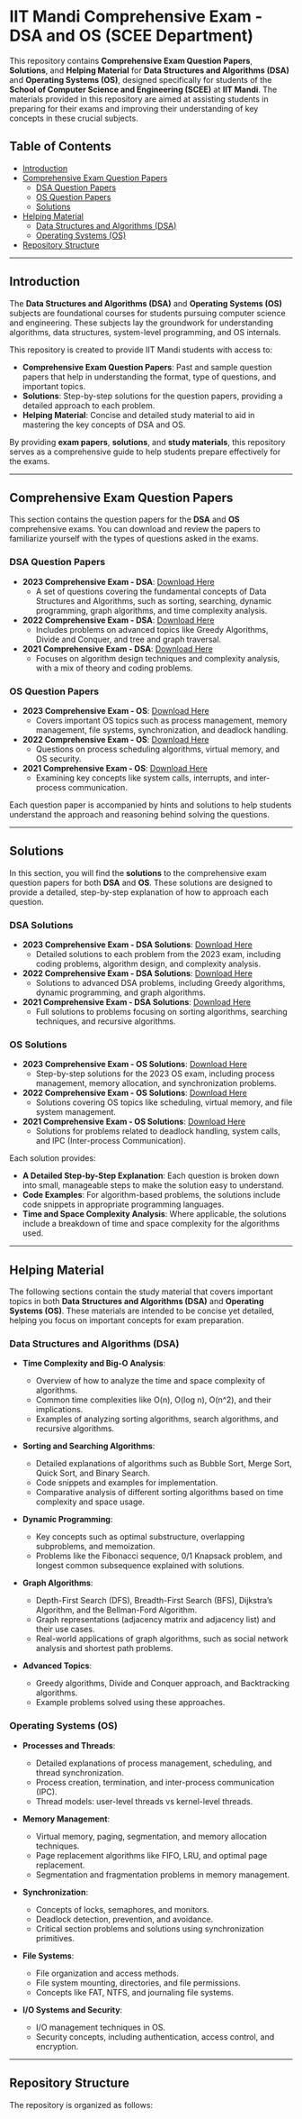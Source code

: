 # IIT Mandi Comprehensive Exam - DSA and OS (SCEE Department)

This repository contains **Comprehensive Exam Question Papers**, **Solutions**, and **Helping Material** for **Data Structures and Algorithms (DSA)** and **Operating Systems (OS)**, designed specifically for students of the **School of Computer Science and Engineering (SCEE)** at **IIT Mandi**. The materials provided in this repository are aimed at assisting students in preparing for their exams and improving their understanding of key concepts in these crucial subjects.

## Table of Contents

- [Introduction](#introduction)
- [Comprehensive Exam Question Papers](#comprehensive-exam-question-papers)
  - [DSA Question Papers](#dsa-question-papers)
  - [OS Question Papers](#os-question-papers)
  - [Solutions](#solutions)
- [Helping Material](#helping-material)
  - [Data Structures and Algorithms (DSA)](#data-structures-and-algorithms-dsa)
  - [Operating Systems (OS)](#operating-systems-os)
- [Repository Structure](#repository-structure)

---

## Introduction

The **Data Structures and Algorithms (DSA)** and **Operating Systems (OS)** subjects are foundational courses for students pursuing computer science and engineering. These subjects lay the groundwork for understanding algorithms, data structures, system-level programming, and OS internals. 

This repository is created to provide IIT Mandi students with access to:

- **Comprehensive Exam Question Papers**: Past and sample question papers that help in understanding the format, type of questions, and important topics.
- **Solutions**: Step-by-step solutions for the question papers, providing a detailed approach to each problem.
- **Helping Material**: Concise and detailed study material to aid in mastering the key concepts of DSA and OS.

By providing **exam papers**, **solutions**, and **study materials**, this repository serves as a comprehensive guide to help students prepare effectively for the exams.

---

## Comprehensive Exam Question Papers

This section contains the question papers for the **DSA** and **OS** comprehensive exams. You can download and review the papers to familiarize yourself with the types of questions asked in the exams.

### DSA Question Papers

- **2023 Comprehensive Exam - DSA**: [Download Here](#)
  - A set of questions covering the fundamental concepts of Data Structures and Algorithms, such as sorting, searching, dynamic programming, graph algorithms, and time complexity analysis.
- **2022 Comprehensive Exam - DSA**: [Download Here](#)
  - Includes problems on advanced topics like Greedy Algorithms, Divide and Conquer, and tree and graph traversal.
- **2021 Comprehensive Exam - DSA**: [Download Here](#)
  - Focuses on algorithm design techniques and complexity analysis, with a mix of theory and coding problems.

### OS Question Papers

- **2023 Comprehensive Exam - OS**: [Download Here](#)
  - Covers important OS topics such as process management, memory management, file systems, synchronization, and deadlock handling.
- **2022 Comprehensive Exam - OS**: [Download Here](#)
  - Questions on process scheduling algorithms, virtual memory, and OS security.
- **2021 Comprehensive Exam - OS**: [Download Here](#)
  - Examining key concepts like system calls, interrupts, and inter-process communication.

Each question paper is accompanied by hints and solutions to help students understand the approach and reasoning behind solving the questions.

---

## Solutions

In this section, you will find the **solutions** to the comprehensive exam question papers for both **DSA** and **OS**. These solutions are designed to provide a detailed, step-by-step explanation of how to approach each question.

### DSA Solutions

- **2023 Comprehensive Exam - DSA Solutions**: [Download Here](#)
  - Detailed solutions to each problem from the 2023 exam, including coding problems, algorithm design, and complexity analysis.
- **2022 Comprehensive Exam - DSA Solutions**: [Download Here](#)
  - Solutions to advanced DSA problems, including Greedy algorithms, dynamic programming, and graph algorithms.
- **2021 Comprehensive Exam - DSA Solutions**: [Download Here](#)
  - Full solutions to problems focusing on sorting algorithms, searching techniques, and recursive algorithms.

### OS Solutions

- **2023 Comprehensive Exam - OS Solutions**: [Download Here](#)
  - Step-by-step solutions for the 2023 OS exam, including process management, memory allocation, and synchronization problems.
- **2022 Comprehensive Exam - OS Solutions**: [Download Here](#)
  - Solutions covering OS topics like scheduling, virtual memory, and file system management.
- **2021 Comprehensive Exam - OS Solutions**: [Download Here](#)
  - Solutions for problems related to deadlock handling, system calls, and IPC (Inter-process Communication).

Each solution provides:
- **A Detailed Step-by-Step Explanation**: Each question is broken down into small, manageable steps to make the solution easy to understand.
- **Code Examples**: For algorithm-based problems, the solutions include code snippets in appropriate programming languages.
- **Time and Space Complexity Analysis**: Where applicable, the solutions include a breakdown of time and space complexity for the algorithms used.

---

## Helping Material

The following sections contain the study material that covers important topics in both **Data Structures and Algorithms (DSA)** and **Operating Systems (OS)**. These materials are intended to be concise yet detailed, helping you focus on important concepts for exam preparation.

### Data Structures and Algorithms (DSA)

- **Time Complexity and Big-O Analysis**:
  - Overview of how to analyze the time and space complexity of algorithms.
  - Common time complexities like O(n), O(log n), O(n^2), and their implications.
  - Examples of analyzing sorting algorithms, search algorithms, and recursive algorithms.

- **Sorting and Searching Algorithms**:
  - Detailed explanations of algorithms such as Bubble Sort, Merge Sort, Quick Sort, and Binary Search.
  - Code snippets and examples for implementation.
  - Comparative analysis of different sorting algorithms based on time complexity and space usage.

- **Dynamic Programming**:
  - Key concepts such as optimal substructure, overlapping subproblems, and memoization.
  - Problems like the Fibonacci sequence, 0/1 Knapsack problem, and longest common subsequence explained with solutions.

- **Graph Algorithms**:
  - Depth-First Search (DFS), Breadth-First Search (BFS), Dijkstra’s Algorithm, and the Bellman-Ford Algorithm.
  - Graph representations (adjacency matrix and adjacency list) and their use cases.
  - Real-world applications of graph algorithms, such as social network analysis and shortest path problems.

- **Advanced Topics**:
  - Greedy algorithms, Divide and Conquer approach, and Backtracking algorithms.
  - Example problems solved using these approaches.

### Operating Systems (OS)

- **Processes and Threads**:
  - Detailed explanations of process management, scheduling, and thread synchronization.
  - Process creation, termination, and inter-process communication (IPC).
  - Thread models: user-level threads vs kernel-level threads.

- **Memory Management**:
  - Virtual memory, paging, segmentation, and memory allocation techniques.
  - Page replacement algorithms like FIFO, LRU, and optimal page replacement.
  - Segmentation and fragmentation problems in memory management.

- **Synchronization**:
  - Concepts of locks, semaphores, and monitors.
  - Deadlock detection, prevention, and avoidance.
  - Critical section problems and solutions using synchronization primitives.

- **File Systems**:
  - File organization and access methods.
  - File system mounting, directories, and file permissions.
  - Concepts like FAT, NTFS, and journaling file systems.

- **I/O Systems and Security**:
  - I/O management techniques in OS.
  - Security concepts, including authentication, access control, and encryption.

---

## Repository Structure

The repository is organized as follows:

